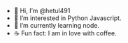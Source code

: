 - 👋 Hi, I’m @hetul491
- 👀 I’m interested in Python Javascript.
- 🌱 I’m currently learning node. 
- ☕ Fun fact: I am in love with coffee.
